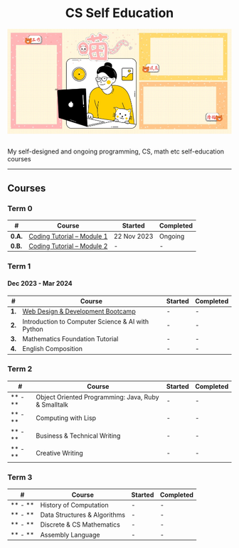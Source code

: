 <div align="center">
  <h1>CS Self Education</h1>
  <img src="banner.jpg" align="center"/>
  <br/><br/>
</div>

My self-designed and ongoing programming, CS, math etc self-education courses

---

## Courses

### Term 0

| # | Course | Started | Completed |
| ----------- | ----------- | ----------- | ----------- |
| **0.A.** | [Coding Tutorial – Module 1](https://github.com/abeerration/Coding-Tutorial-Module-1) | 22 Nov 2023 | Ongoing |
| **0.B.** | [Coding Tutorial – Module 2](https://github.com/abeerration/Coding-Tutorial-Module-2) | - | - |

### Term 1
#### Dec 2023 - Mar 2024

| # | Course | Started | Completed |
| ----------- | ----------- | ----------- | ----------- |
| **1.** | [Web Design & Development Bootcamp](https://github.com/abeerration/Web-Design-Development-Bootcamp) | - | - | - |
| **2.** | Introduction to Computer Science & AI with Python | - | - |
| **3.** | Mathematics Foundation Tutorial | - | - |
| **4.** | English Composition | - | - |

### Term 2

| # | Course | Started | Completed |
| ----------- | ----------- | ----------- | ----------- |
| ** - ** | Object Oriented Programming: Java, Ruby & Smalltalk | - | - |
| ** - ** | Computing with Lisp | - | - |
| ** - ** | Business & Technical Writing | - | - |
| ** - ** | Creative Writing | - | - |

### Term 3

| # | Course | Started | Completed |
| ----------- | ----------- | ----------- | ----------- |
| ** - ** | History of Computation | - | - |
| ** - ** | Data Structures & Algorithms | - | - |
| ** - ** | Discrete & CS Mathematics | - | - |
| ** - ** | Assembly Language | - | - |
